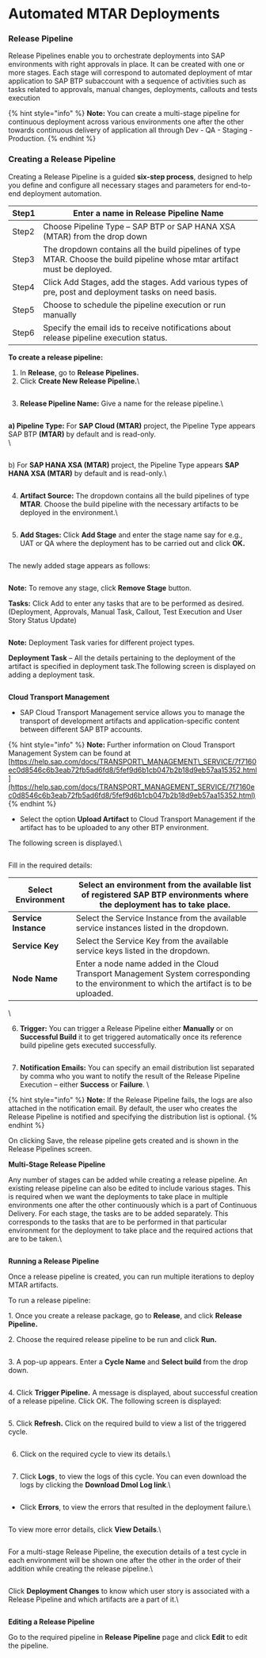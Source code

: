# Automated MTAR Deployments

### Release Pipeline

Release Pipelines enable you to orchestrate deployments into SAP environments with right approvals in place. It can be created with one or more stages. Each stage will correspond to automated deployment of mtar application to SAP BTP subaccount with a sequence of activities such as tasks related to approvals, manual changes, deployments, callouts and tests execution

{% hint style="info" %}
**Note:** You can create a multi-stage pipeline for continuous deployment across various environments one after the other towards continuous delivery of application all through Dev - QA - Staging - Production.
{% endhint %}

### Creating a Release Pipeline

Creating a Release Pipeline is a guided **six-step process**, designed to help you define and configure all necessary stages and parameters for end-to-end deployment automation.

| Step1 | Enter a name in Release Pipeline Name                                                                                       |
| ----- | --------------------------------------------------------------------------------------------------------------------------- |
| Step2 | Choose Pipeline Type – SAP BTP or SAP HANA XSA (MTAR) from the drop down                                                    |
| Step3 | The dropdown contains all the build pipelines of type MTAR. Choose the build pipeline whose mtar artifact must be deployed. |
| Step4 | Click Add Stages, add the stages. Add various types of pre, post and deployment tasks on need basis.                        |
| Step5 | Choose to schedule the pipeline execution or run manually                                                                   |
| Step6 | Specify the email ids to receive notifications about release pipeline execution status.                                     |

**To create a release pipeline:**

1. In **Release**, go to **Release Pipelines.**
2. Click **Create New Release Pipeline.**\


<figure><img src="../../../.gitbook/assets/image (1230).png" alt=""><figcaption></figcaption></figure>

3. **Release Pipeline Name:** Give a name for the release pipeline.\


<figure><img src="../../../.gitbook/assets/image (1229).png" alt=""><figcaption></figcaption></figure>

**a) Pipeline Type:** For **SAP Cloud (MTAR)** project, the Pipeline Type appears SAP BTP **(MTAR)** by default and is read-only.\
\


<figure><img src="../../../.gitbook/assets/image (1234).png" alt=""><figcaption></figcaption></figure>

b) For **SAP HANA XSA (MTAR)** project, the Pipeline Type appears **SAP HANA XSA (MTAR)** by default and is read-only.\


<figure><img src="../../../.gitbook/assets/image (1235).png" alt=""><figcaption></figcaption></figure>

4. **Artifact Source:** The dropdown contains all the build pipelines of type **MTAR**. Choose the build pipeline with the necessary artifacts to be deployed in the environment.\


<figure><img src="../../../.gitbook/assets/image (1231).png" alt=""><figcaption></figcaption></figure>

5. &#x20;**Add Stages:** Click **Add Stage** and enter the stage name say for e.g., UAT or QA where the deployment has to be carried out and click **OK.**

<figure><img src="../../../.gitbook/assets/image (1237).png" alt=""><figcaption></figcaption></figure>

The newly added stage appears as follows:

<figure><img src="../../../.gitbook/assets/image (1238).png" alt=""><figcaption></figcaption></figure>

**Note:** To remove any stage, click **Remove Stage** button.

**Tasks:** Click Add to enter any tasks that are to be performed as desired. (Deployment, Approvals, Manual Task, Callout, Test Execution and User Story Status Update)

<figure><img src="../../../.gitbook/assets/image (1239).png" alt=""><figcaption></figcaption></figure>

**Note:** Deployment Task varies for different project types.

**Deployment Task** – All the details pertaining to the deployment of the artifact is specified in deployment task.The following screen is displayed on adding a deployment task.

<figure><img src="../../../.gitbook/assets/image (1240).png" alt=""><figcaption></figcaption></figure>

**Cloud Transport Management**

* SAP Cloud Transport Management service allows you to manage the transport of development artifacts and application-specific content between different SAP BTP accounts.

{% hint style="info" %}
**Note:** Further information on Cloud Transport Management System can be found at [https://help.sap.com/docs/TRANSPORT\_MANAGEMENT\_SERVICE/7f7160ec0d8546c6b3eab72fb5ad6fd8/5fef9d6b1cb047b2b18d9eb57aa15352.html](https://help.sap.com/docs/TRANSPORT_MANAGEMENT_SERVICE/7f7160ec0d8546c6b3eab72fb5ad6fd8/5fef9d6b1cb047b2b18d9eb57aa15352.html)
{% endhint %}

* Select the option **Upload Artifact** to Cloud Transport Management if the artifact has to be uploaded to any other BTP environment.

The following screen is displayed.\


<figure><img src="../../../.gitbook/assets/image (1241).png" alt=""><figcaption></figcaption></figure>

Fill in the required details:

| **Select Environment** | Select an environment from the available list of registered SAP BTP environments where the deployment has to take place.                   |
| ---------------------- | ------------------------------------------------------------------------------------------------------------------------------------------ |
| **Service Instance**   | Select the Service Instance from the available service instances listed in the dropdown.                                                   |
| **Service Key**        | Select the Service Key from the available service keys listed in the dropdown.                                                             |
| **Node Name**          | Enter a node name added in the Cloud Transport Management System corresponding to the environment to which the artifact is to be uploaded. |

\


6. **Trigger:** You can trigger a Release Pipeline either **Manually** or on **Successful Build** it to get triggered automatically once its reference build pipeline gets executed successfully.

<figure><img src="../../../.gitbook/assets/image (1242).png" alt=""><figcaption></figcaption></figure>

7. **Notification Emails:** You can specify an email distribution list separated by comma who you want to notify the result of the Release Pipeline Execution – either **Success** or **Failure**. \


{% hint style="info" %}
**Note:** If the Release Pipeline fails, the logs are also attached in the notification email. By default, the user who creates the Release Pipeline is notified and specifying the distribution list is optional.
{% endhint %}



On clicking Save, the release pipeline gets created and is shown in the Release Pipelines screen.

**Multi-Stage Release Pipeline**

Any number of stages can be added while creating a release pipeline. An existing release pipeline can also be edited to include various stages. This is required when we want the deployments to take place in multiple environments one after the other continuously which is a part of Continuous Delivery. For each stage, the tasks are to be added separately. This corresponds to the tasks that are to be performed in that particular environment for the deployment to take place and the required actions that are to be taken.\


<figure><img src="../../../.gitbook/assets/image (1243).png" alt=""><figcaption></figcaption></figure>

**Running a Release Pipeline**

Once a release pipeline is created, you can run multiple iterations to deploy MTAR artifacts.

To run a release pipeline:

1\. Once you create a release package, go to **Release**, and click **Release Pipeline.**

2\. Choose the required release pipeline to be run and click **Run.**

<figure><img src="../../../.gitbook/assets/image (1245).png" alt=""><figcaption></figcaption></figure>

3\. A pop-up appears. Enter a **Cycle Name** and **Select build** from the drop down.

<figure><img src="../../../.gitbook/assets/image (1246).png" alt=""><figcaption></figcaption></figure>

4\. Click **Trigger Pipeline.** A message is displayed, about successful creation of a release pipeline. Click OK. The following screen is displayed:

<figure><img src="../../../.gitbook/assets/image (1248).png" alt=""><figcaption></figcaption></figure>

5\. Click **Refresh.** Click on the required build to view a list of the triggered cycle.

<figure><img src="../../../.gitbook/assets/image (1249).png" alt=""><figcaption></figcaption></figure>

6. Click on the required cycle to view its details.\


<figure><img src="../../../.gitbook/assets/image (1250).png" alt=""><figcaption></figcaption></figure>

7. Click **Logs¸** to view the logs of this cycle. You can even download the logs by clicking the **Download Dmol Log link**.\


<figure><img src="../../../.gitbook/assets/image (366).png" alt=""><figcaption></figcaption></figure>

* Click **Errors**, to view the errors that resulted in the deployment failure.\


<figure><img src="../../../.gitbook/assets/image (1251).png" alt=""><figcaption></figcaption></figure>

To view more error details, click **View Details**.\


<figure><img src="../../../.gitbook/assets/image (1252).png" alt=""><figcaption></figcaption></figure>

For a multi-stage Release Pipeline, the execution details of a test cycle in each environment will be shown one after the other in the order of their addition while creating the release pipeline.\


<figure><img src="../../../.gitbook/assets/image (1253).png" alt=""><figcaption></figcaption></figure>

Click **Deployment Changes** to know which user story is associated with a Release Pipeline and which artifacts are a part of it.\


<figure><img src="../../../.gitbook/assets/image (1254).png" alt=""><figcaption></figcaption></figure>

**Editing a Release Pipeline**

Go to the required pipeline in **Release Pipeline** page and click **Edit** to edit the pipeline.&#x20;

<figure><img src="../../../.gitbook/assets/image (4) (1) (1) (1) (1) (1) (1) (1) (1) (1).png" alt=""><figcaption></figcaption></figure>
